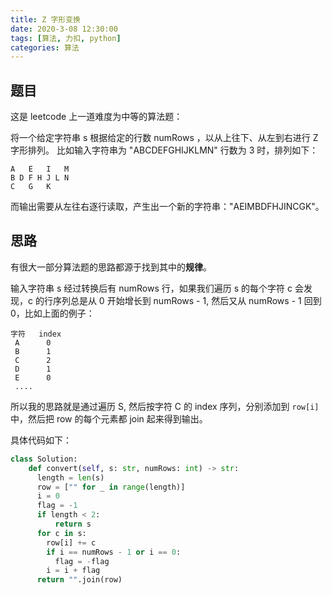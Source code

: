 ```yaml
---
title: Z 字形变换
date: 2020-3-08 12:30:00
tags: [算法, 力扣, python]
categories: 算法
---
```


## 题目
这是 leetcode 上一道难度为中等的算法题：

将一个给定字符串 s 根据给定的行数 numRows ，以从上往下、从左到右进行 Z 字形排列。
比如输入字符串为 "ABCDEFGHIJKLMN" 行数为 3 时，排列如下：

```text
A   E   I   M
B D F H J L N
C   G   K
```

而输出需要从左往右逐行读取，产生出一个新的字符串："AEIMBDFHJINCGK"。

## 思路

有很大一部分算法题的思路都源于找到其中的**规律**。

输入字符串 s 经过转换后有 numRows 行，如果我们遍历 s 的每个字符 c 会发现，c 的行序列总是从 0 开始增长到 numRows - 1, 然后又从 numRows - 1 回到 0，比如上面的例子：
<!--more-->
```text
字符   index
 A      0
 B      1
 C      2
 D      1
 E      0
 ....
```

所以我的思路就是通过遍历 S, 然后按字符 C 的 index 序列，分别添加到 <code>row[i]</code> 中，然后把 row 的每个元素都 join 起来得到输出。

具体代码如下：

```python
class Solution:
    def convert(self, s: str, numRows: int) -> str:
      length = len(s)
      row = ["" for _ in range(length)]
      i = 0
      flag = -1
      if length < 2: 
          return s
      for c in s:
        row[i] += c
        if i == numRows - 1 or i == 0:
          flag = -flag
        i = i + flag
      return "".join(row)
```